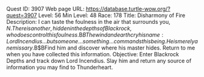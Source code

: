 Quest ID: 3907
Web page URL: https://database.turtle-wow.org/?quest=3907
Level: 56
Min Level: 48
Race: 178
Title: Disharmony of Fire
Description: I can taste the foulness in the air that surrounds you, $N. There is another, hidden in the depths of Blackrock, who does control this foulness.$B$BThe wind and earth cry his name: Lord Incendius... but someone... something... commands this being. He is merely an emissary.$B$BFind him and discover where his master hides. Return to me when you have collected this information.
Objective: Enter Blackrock Depths and track down Lord Incendius. Slay him and return any source of information you may find to Thunderheart.
